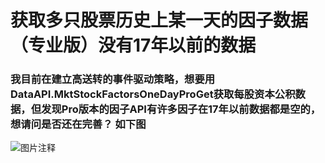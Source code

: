 # 获取多只股票历史上某一天的因子数据（专业版）没有17年以前的数据

### 我目前在建立高送转的事件驱动策略，想要用DataAPI.MktStockFactorsOneDayProGet获取每股资本公积数据，但发现Pro版本的因子API有许多因子在17年以前数据都是空的，想请问是否还在完善？ 如下图

![![图片注释](http://storage-uqer.datayes.com/5a3c7778b23e350114bb2bb6/45112362-fb21-11e7-958b-0242ac140002)](http://storage-uqer.datayes.com/5a3c7778b23e350114bb2bb6/45112362-fb21-11e7-958b-0242ac140002)
